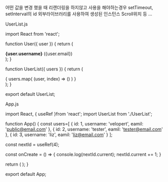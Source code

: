 어떤 값을 변경 했을 때 리랜더링을 하지않고 사용을 해야하는경우
setTimeout, setInterval의 id
외부라이브러리를 사용하여 생성된 인스턴스
Scroll위치
등 ...


UserList.js

import React from 'react';

function User({ user }) {
    return (
        <div>
            <b>{user.username}</b> <span>({user.email})</span>
        </div>
    );
}

function UserList({ users }) {
    return (
        <div>
            {
                users.map(
                    (user, index) => (<User user={user} key={user.id}/>)
                )
            }
        </div>
    );
}

export default UserList;


App.js

import React, { useRef }from 'react';
import UserList from './UserList';

function App() {
  const users=[
    {
        id: 1,
        username: 'velopert',
        eamil: 'public@email.com'
    },
    {
        id: 2,
        username: 'tester',
        eamil: 'tester@email.com'
    },
    {
        id: 3,
        username: 'liz',
        eamil: 'liz@email.com'
    }
  ];

  const nextId = useRef(4);

  const onCreate = () => {
    console.log(nextId.current);
    nextId.current += 1;
  }

  return (
    <UserList users={users} />
  );
}

export default App;
